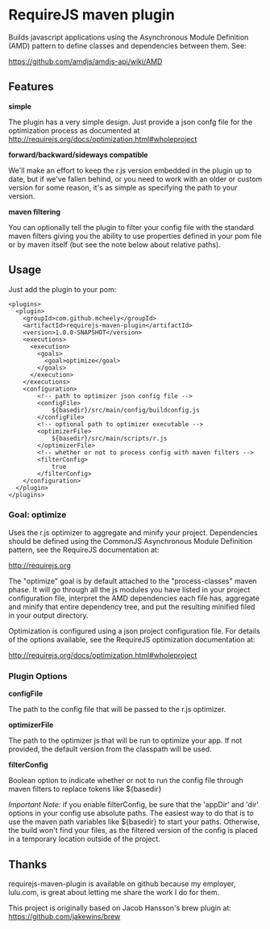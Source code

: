 # RequireJS maven plugin

Builds javascript applications using the Asynchronous Module Definition (AMD)
pattern to define classes and dependencies between them. See:

https://github.com/amdjs/amdjs-api/wiki/AMD

## Features

**simple**

The plugin has a very simple design. Just provide a json confg file for the
optimization process as documented at http://requirejs.org/docs/optimization.html#wholeproject

**forward/backward/sideways compatible**

We'll make an effort to keep the r.js version embedded in the plugin up to date, but if
we've fallen behind, or you need to work with an older or custom version for some reason, it's as
simple as specifying the path to your version.

**maven filtering**

You can optionally tell the plugin to filter your config file with the standard maven filters
giving you the ability to use properties defined in your pom file or by maven itself (but see
the note below about relative paths).

## Usage

Just add the plugin to your pom:

    <plugins>
      <plugin>
        <groupId>com.github.mcheely</groupId>
        <artifactId>requirejs-maven-plugin</artifactId>
        <version>1.0.0-SNAPSHOT</version>
        <executions>
          <execution>
            <goals>
              <goal>optimize</goal>
            </goals>
          </execution>
        </executions>
        <configuration>
            <!-- path to optimizer json config file -->
            <configFile>
                ${basedir}/src/main/config/buildconfig.js
            </configFile>
            <!-- optional path to optimizer executable -->
            <optimizerFile>
                ${basedir}/src/main/scripts/r.js
            </optimizerFile>
            <!-- whether or not to process config with maven filters -->
            <filterConfig>
                true
            </filterConfig>
        </configuration>
      </plugin>
    </plugins>

### Goal: optimize

Uses the r.js optimizer to aggregate and minify your project. Dependencies should be defined using
the CommonJS Asynchronous Module Definition pattern, see the RequireJS documentation at:

http://requirejs.org

The "optimize" goal is by default attached to the "process-classes" maven phase. It will go through
all the js modules you have listed in your project configuration file, interpret the AMD dependencies
each file has, aggregate and minify that entire dependency tree, and put the resulting minified filed in
your output directory.

Optimization is configured using a json project configuration file. For details of the options available,
see the RequireJS optimization documentation at:

http://requirejs.org/docs/optimization.html#wholeproject

### Plugin Options

**configFile**

The path to the config file that will be passed to the r.js optimizer.

**optimizerFile**

The path to the optimizer js that will be run to optimize your app. If not provided, the default version
from the classpath will be used.

**filterConfig**

Boolean option to indicate whether or not to run the config file through maven filters to replace tokens
like ${basedir}

*Important Note:* if you enable filterConfig, be sure that the 'appDir' and 'dir' options in your config
use absolute paths. The easiest way to do that is to use the maven path variables like ${basedir} to start
your paths. Otherwise, the build won't find your files, as the filtered version of the config is placed in
a temporary location outside of the project.

## Thanks

requirejs-maven-plugin is available on github because my employer, lulu.com, is great about letting me
share the work I do for them.

This project is originally based on Jacob Hansson's brew plugin at:
https://github.com/jakewins/brew
